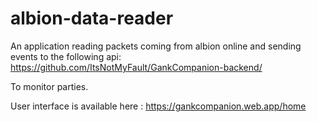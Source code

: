 # albion-data-reader


An application reading packets coming from albion online and sending events to the following api:
https://github.com/ItsNotMyFault/GankCompanion-backend/

To monitor parties.

User interface is available here : https://gankcompanion.web.app/home
